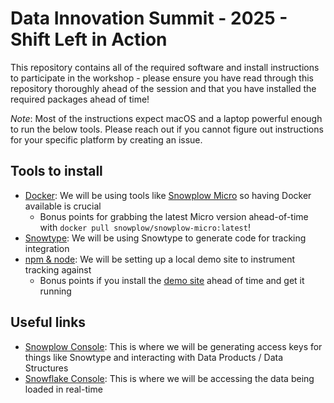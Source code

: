 # Data Innovation Summit - 2025 - Shift Left in Action

This repository contains all of the required software and install instructions to participate in the workshop - please ensure you have read through this repository thoroughly ahead of the session and that you have installed the required packages ahead of time!

_Note_: Most of the instructions expect macOS and a laptop powerful enough to run the below tools. Please reach out if you cannot figure out instructions for your specific platform by creating an issue.

## Tools to install

* [Docker](https://docs.docker.com/engine/install/): We will be using tools like [Snowplow Micro](https://docs.snowplow.io/docs/data-product-studio/data-quality/snowplow-micro/) so having Docker available is crucial
  - Bonus points for grabbing the latest Micro version ahead-of-time with `docker pull snowplow/snowplow-micro:latest`!
* [Snowtype](https://docs.snowplow.io/docs/data-product-studio/snowtype/): We will be using Snowtype to generate code for tracking integration
* [npm & node](https://docs.npmjs.com/downloading-and-installing-node-js-and-npm): We will be setting up a local demo site to instrument tracking against
  - Bonus points if you install the [demo site](https://github.com/snowplow-devops/dis-2025-demo-site) ahead of time and get it running

## Useful links

* [Snowplow Console](https://console.snowplowanalytics.com): This is where we will be generating access keys for things like Snowtype and interacting with Data Products / Data Structures
* [Snowflake Console](https://app.snowflake.com): This is where we will be accessing the data being loaded in real-time
